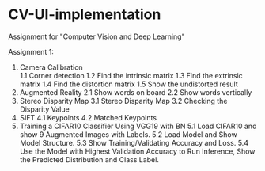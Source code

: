 # CV-UI-implementation
Assignment for "Computer Vision and Deep Learning"

Assignment 1:
  1.  Camera Calibration 		 
    1.1 Corner detection 
    1.2 Find the intrinsic matrix 
    1.3 Find the extrinsic matrix 
    1.4 Find the distortion matrix
    1.5 Show the undistorted result
  2. Augmented Reality
    2.1 Show words on board
    2.2 Show words vertically
  3. Stereo Disparity Map
    3.1 Stereo Disparity Map
    3.2 Checking the Disparity Value
  4. SIFT
    4.1 Keypoints
    4.2 Matched Keypoints
  5. Training a CIFAR10 Classifier Using VGG19 with BN
    5.1 Load CIFAR10 and show 9 Augmented Images with Labels.
    5.2 Load Model and Show Model Structure.
    5.3 Show Training/Validating Accuracy and Loss.
    5.4 Use the Model with Highest Validation Accuracy to Run Inference, Show the Predicted Distribution and Class Label.